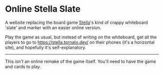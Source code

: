 # Online Stella Slate

A website replacing the board game [Stella](https://boardgamegeek.com/boardgame/329845/stella-dixit-universe/ratings?rated=1&comment=1)'s kind of crappy whiteboard 'slate' and marker with an easier online version.

Play the game as usual, but instead of writing on the whiteboard, get all the players to go to https://stella.tornato.dev/ on their phones (it's a horizontal site), and hopefully it's self-explanatory.

---

This *isn't* an online remake of the game itself. You'll need to have the game and cards to play.
